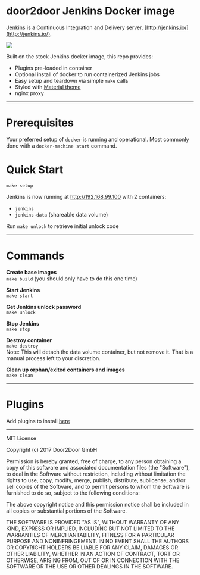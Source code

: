 # door2door Jenkins Docker image

Jenkins is a Continuous Integration and Delivery server.
[http://jenkins.io/](http://jenkins.io/).

<img src="http://jenkins-ci.org/sites/default/files/jenkins_logo.png"/>

Built on the stock Jenkins docker image, this repo provides:
* Plugins pre-loaded in container
* Optional install of docker to run containerized Jenkins jobs
* Easy setup and teardown via simple `make` calls
* Styled with [Material theme](http://afonsof.com/blog/jenkins-material-theme/)
* nginx proxy

---

# Prerequisites
Your preferred setup of `docker` is running and operational.
Most commonly done with a `docker-machine start` command.

# Quick Start

`make setup`

Jenkins is now running at http://192.168.99.100 with 2 containers:

* `jenkins`
* `jenkins-data` (shareable data volume)

Run `make unlock` to retrieve initial unlock code

---

# Commands

**Create base images**  
`make build` (you should only have to do this one time)

**Start Jenkins**  
`make start`

**Get Jenkins unlock password**  
`make unlock`

**Stop Jenkins**  
`make stop`

**Destroy container**  
`make destroy`  
Note: This will detach the data volume container, but not remove it. That is a manual process left to your discretion.

**Clean up orphan/exited containers and images**  
`make clean`

---

# Plugins
Add plugins to install [here](config/plugins.txt)

---

MIT License

Copyright (c) 2017 Door2Door GmbH

Permission is hereby granted, free of charge, to any person obtaining a copy
of this software and associated documentation files (the "Software"), to deal
in the Software without restriction, including without limitation the rights
to use, copy, modify, merge, publish, distribute, sublicense, and/or sell
copies of the Software, and to permit persons to whom the Software is
furnished to do so, subject to the following conditions:

The above copyright notice and this permission notice shall be included in all
copies or substantial portions of the Software.

THE SOFTWARE IS PROVIDED "AS IS", WITHOUT WARRANTY OF ANY KIND, EXPRESS OR
IMPLIED, INCLUDING BUT NOT LIMITED TO THE WARRANTIES OF MERCHANTABILITY,
FITNESS FOR A PARTICULAR PURPOSE AND NONINFRINGEMENT. IN NO EVENT SHALL THE
AUTHORS OR COPYRIGHT HOLDERS BE LIABLE FOR ANY CLAIM, DAMAGES OR OTHER
LIABILITY, WHETHER IN AN ACTION OF CONTRACT, TORT OR OTHERWISE, ARISING FROM,
OUT OF OR IN CONNECTION WITH THE SOFTWARE OR THE USE OR OTHER DEALINGS IN THE
SOFTWARE.
